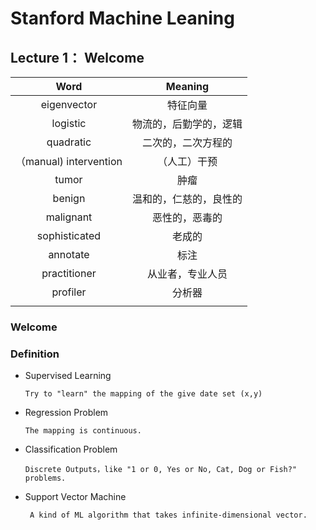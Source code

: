 # Stanford Machine Leaning

## Lecture 1： Welcome




|          Word          |        Meaning         |
| :--------------------: | :--------------------: |
|      eigenvector       |        特征向量        |
|        logistic        | 物流的，后勤学的，逻辑 |
|       quadratic        |   二次的，二次方程的   |
| （manual) intervention |      （人工）干预      |
|         tumor          |          肿瘤          |
|         benign         | 温和的，仁慈的，良性的 |
|       malignant        |     恶性的，恶毒的     |
|     sophisticated      |         老成的         |
|        annotate        |          标注          |
|      practitioner      |    从业者，专业人员    |
|        profiler        |         分析器         |
|                        |                        |



### Welcome 

### Definition

- Supervised  Learning

  `Try to "learn" the mapping of the give date set (x,y)`

   

- Regression Problem

  `The mapping is continuous.`

  

- Classification Problem

  `Discrete Outputs，like "1 or 0, Yes or No, Cat, Dog or Fish?" problems.`

  

- Support Vector Machine

  ` A kind of ML algorithm that takes infinite-dimensional vector.`  